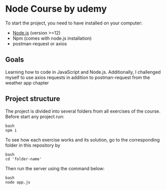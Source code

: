 # Node Course by udemy

To start the project, you need to have installed on your computer:

- [Node.js](https://nodejs.org/en/) (version >=12)
- Npm (comes with node.js installation)
- postman-request or axios

## Goals

Learning how to code in JavaScript and Node.js. Additionally, I challenged myself to use axios requests in addition to postman-request from the weather app chapter

## Project structure

The project is divided into several folders from all exercises of the course. Before start any project run:

```
bash
npm i
```

To see how each exercise works and its solution, go to the corresponding folder in this repository by

```
bash
cd 'folder-name'
```

Then run the server using the command below:

```
bash
node app.js
```
